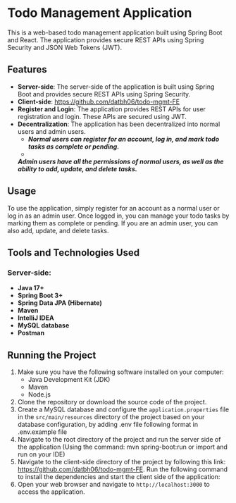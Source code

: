 # Todo Management Application

This is a web-based todo management application built using Spring Boot and React. The application provides secure REST
APIs using Spring Security and JSON Web Tokens (JWT).

## Features

- **Server-side**: The server-side of the application is built using Spring Boot and provides secure REST APIs using
  Spring Security.
- **Client-side**: https://github.com/datbh06/todo-mgmt-FE
- **Register and Login**: The application provides REST APIs for user registration and login. These APIs are secured
  using JWT.
- **Decentralization**: The application has been decentralized into normal users and admin users.
    - ***Normal users can register for an account, log in, and mark todo tasks as complete or pending.***
    -
    ***Admin users have all the permissions of normal users, as well as the ability to add, update, and delete tasks.***

## Usage

To use the application, simply register for an account as a normal user or log in as an admin user. Once logged in, you
can manage your todo tasks by marking them as complete or pending. If you are an admin user, you can also add, update,
and delete tasks.

## Tools and Technologies Used

### Server-side:

- **Java 17+**
- **Spring Boot 3+**
- **Spring Data JPA (Hibernate)**
- **Maven**
- **IntelliJ IDEA**
- **MySQL database**
- **Postman**

## Running the Project

1. Make sure you have the following software installed on your computer:
    - Java Development Kit (JDK)
    - Maven
    - Node.js
2. Clone the repository or download the source code of the project.
3. Create a MySQL database and configure the `application.properties` file in the `src/main/resources` directory of the
   project
   based on your database configuration, by adding .env file following format in .env.example file
4. Navigate to the root directory of the project and run the server side of the application (Using the command: mvn
   spring-boot:run or import and run on your IDE)
5. Navigate to the client-side directory of the project by following this link: https://github.com/datbh06/todo-mgmt-FE.
   Run the following command to install the dependencies and start the client side of the application:
6. Open your web browser and navigate to `http://localhost:3000` to access the application.
